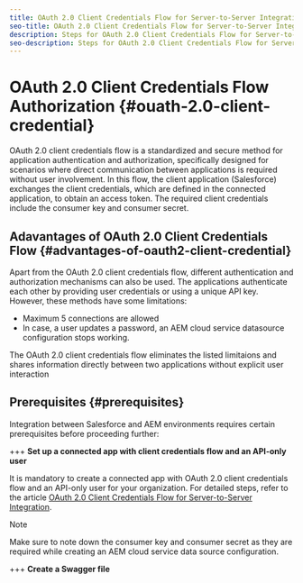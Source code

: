```yaml
---
title: OAuth 2.0 Client Credentials Flow for Server-to-Server Integration
seo-title: OAuth 2.0 Client Credentials Flow for Server-to-Server Integration
description: Steps for OAuth 2.0 Client Credentials Flow for Server-to-Server Integration (Salesforce with AEM instance)
seo-description: Steps for OAuth 2.0 Client Credentials Flow for Server-to-Server Integration (Salesforce with AEM instance)
---
```


# OAuth 2.0 Client Credentials Flow Authorization {#ouath-2.0-client-credential}

OAuth 2.0 client credentials flow is a standardized and secure method for application authentication and authorization, specifically designed for scenarios where direct communication between applications is required without user involvement. In this flow, the client application (Salesforce) exchanges the client credentials, which are defined in the connected application, to obtain an access token. The required client credentials include the consumer key and consumer secret.

## Adavantages of OAuth 2.0 Client Credentials Flow {#advantages-of-oauth2-client-credential}

Apart from the OAuth 2.0 client credentials flow, different authentication and authorization mechanisms can also be used. The applications authenticate each other by providing user credentials or using a unique API key. However, these methods have some limitations:

* Maximum 5 connections are allowed
* In case, a user updates a password, an AEM cloud service datasource configuration stops working.

The OAuth 2.0 client credentials flow eliminates the listed limitaions and shares information directly between two applications without explicit user interaction

## Prerequisites {#prerequisites}

Integration between Salesforce and AEM environments requires certain prerequisites before proceeding further:

+++ **Set up a connected app with client credentials flow and an API-only user**

It is mandatory to create a connected app with OAuth 2.0 client credentials flow and an API-only user for your organization. For detailed steps, refer to the article [OAuth 2.0 Client Credentials Flow for Server-to-Server Integration](https://help.salesforce.com/s/articleView?id=sf.remoteaccess_oauth_client_credentials_flow.htm&type=5).

>[!NOTE]
>
> Make sure to note down the consumer key and consumer secret as they are required while creating an AEM cloud service data source configuration.

+++ **Create a Swagger file**

